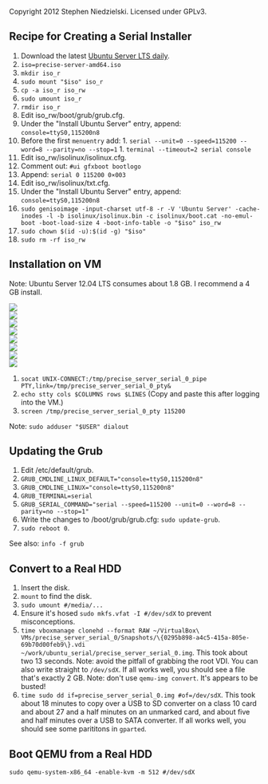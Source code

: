 Copyright 2012 Stephen Niedzielski. Licensed under GPLv3.

## Recipe for Creating a Serial Installer
1. Download the latest [Ubuntu Server LTS daily](http://cdimage.ubuntu.com/ubuntu-server/precise/daily/current/).
1. `iso=precise-server-amd64.iso`
1. `mkdir iso_r`
1. `sudo mount "$iso" iso_r`
1. `cp -a iso_r iso_rw`
1. `sudo umount iso_r`
1. `rmdir iso_r`
1. Edit iso_rw/boot/grub/grub.cfg.
  1. Under the "Install Ubuntu Server" entry, append: `console=ttyS0,115200n8`
  1. Before the first `menuentry` add:
    1. `serial --unit=0 --speed=115200 --word=8 --parity=no --stop=1`
    1. `terminal --timeout=2 serial console`
1. Edit iso_rw/isolinux/isolinux.cfg.
  1. Comment out: `#ui gfxboot bootlogo`
  1. Append: `serial 0 115200 0×003`
1. Edit iso_rw/isolinux/txt.cfg.
  1.  Under the "Install Ubuntu Server" entry, append: `console=ttyS0,115200n8`
1. `sudo genisoimage -input-charset utf-8 -r -V 'Ubuntu Server' -cache-inodes -l -b isolinux/isolinux.bin -c isolinux/boot.cat -no-emul-boot -boot-load-size 4 -boot-info-table -o "$iso" iso_rw`
1. `sudo chown $(id -u):$(id -g) "$iso"`
1. `sudo rm -rf iso_rw`

## Installation on VM
Note: Ubuntu Server 12.04 LTS consumes about 1.8 GB. I recommend a 4 GB install.

![](https://raw.github.com/niedzielski/ubuntu_serial/master/docs/2012-10-07-14-00-08-195673682.png) <br />
![](https://raw.github.com/niedzielski/ubuntu_serial/master/docs/2012-10-07-14-00-14-806935120.png) <br />
![](https://raw.github.com/niedzielski/ubuntu_serial/master/docs/2012-10-07-14-00-20-519735547.png) <br />
![](https://raw.github.com/niedzielski/ubuntu_serial/master/docs/2012-10-07-14-00-25-515467043.png) <br />
![](https://raw.github.com/niedzielski/ubuntu_serial/master/docs/2012-10-07-14-00-30-186250303.png) <br />
![](https://raw.github.com/niedzielski/ubuntu_serial/master/docs/2012-10-07-14-00-38-750833651.png) <br />
![](https://raw.github.com/niedzielski/ubuntu_serial/master/docs/2012-10-07-14-02-23-396185117.png) <br />
![](https://raw.github.com/niedzielski/ubuntu_serial/master/docs/2012-10-07-14-02-24-641066033.png) <br />

1. `socat UNIX-CONNECT:/tmp/precise_server_serial_0_pipe PTY,link=/tmp/precise_server_serial_0_pty&`
1. `echo stty cols $COLUMNS rows $LINES` (Copy and paste this after logging into the VM.)
1. `screen /tmp/precise_server_serial_0_pty 115200`

Note: `sudo adduser "$USER" dialout`

## Updating the Grub
1. Edit /etc/default/grub.
  1. `GRUB_CMDLINE_LINUX_DEFAULT="console=ttyS0,115200n8"`
  1. `GRUB_CMDLINE_LINUX="console=ttyS0,115200n8"`
  1. `GRUB_TERMINAL=serial`
  1. `GRUB_SERIAL_COMMAND="serial --speed=115200 --unit=0 --word=8 --parity=no --stop=1"`
1. Write the changes to /boot/grub/grub.cfg: `sudo update-grub`.
  1. `sudo reboot 0`.

See also: `info -f grub`

## Convert to a Real HDD
1. Insert the disk.
1. `mount` to find the disk.
1. `sudo umount #/media/...`
1. Ensure it's hosed `sudo mkfs.vfat -I #/dev/sdX` to prevent misconceptions.
1. `time vboxmanage clonehd --format RAW ~/VirtualBox\ VMs/precise_server_serial_0/Snapshots/\{0295b898-a4c5-415a-805e-69b70d00feb9\}.vdi ~/work/ubuntu_serial/precise_server_serial_0.img`. This took about two 13 seconds. Note: avoid the pitfall of grabbing the root VDI. You can also write straight to `/dev/sdX`. If all works well, you should see a file that's exactly 2 GB. Note: don't use `qemu-img convert`. It's appears to be busted!
1. `time sudo dd if=precise_server_serial_0.img #of=/dev/sdX`. This took about 18 minutes to copy over a USB to SD converter on a class 10 card and about 27 and a half minutes on an unmarked card, and about five and half minutes over a USB to SATA converter. If all works well, you should see some parititons in `gparted`.

## Boot QEMU from a Real HDD
`sudo qemu-system-x86_64 -enable-kvm -m 512 #/dev/sdX`